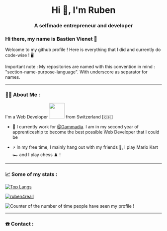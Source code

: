 <h1 align="center">Hi 👋, I'm Ruben</h1>
<h3 align="center">A selfmade entrepreneur and developer</h3>

### Hi there, my name is Bastien Vienet 👋

Welcome to my github profile ! Here is everything that I did and currently do code-wise ! :desktop_computer:

Important note : My repositories are named with this convention in mind : "section-name-purpose-language". With underscore as separator for names. 

---

### :man_technologist: About Me :
I'm a Web Developer <img src="https://media.giphy.com/media/WUlplcMpOCEmTGBtBW/giphy.gif" width="50"> from Switzerland [:switzerland:]
- :construction_worker: I currently work for [@Gammadia](https://gammadia.ch/). I am in my second year of apprenticeship to become the best possible Web Developer that I could be

- :zap: In my free time, I mainly hang out with my friends :busts_in_silhouette:, I play Mario Kart :racing_car: and I play chess :chess_pawn: ! 

---

### :chart_with_upwards_trend: Some of my stats :

[![Top Langs](https://github-readme-stats-git-masterrstaa-rickstaa.vercel.app/api/top-langs/?username=BastienVienet&layout=compact&theme=default)](https://github.com/anuraghazra/github-readme-stats)

<p align="left"> <a href="https://github.com/ryo-ma/github-profile-trophy"><img src="https://github-profile-trophy.vercel.app/?username=ruben4reall" alt="ruben4reall" /></a> </p>

<img src="https://komarev.com/ghpvc/?username=BastienVienet&style=flat-square&color=blue" alt="Counter of the number of time people have seen my profile !"/>

---

### :phone: Contact : 


